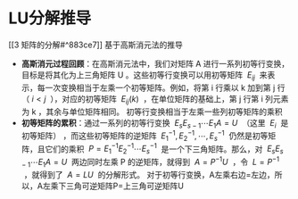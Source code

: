 # LU分解推导

[[3 矩阵的分解#^883ce7]]
基于高斯消元法的推导

- **高斯消元过程回顾**：在高斯消元法中，我们对矩阵 A 进行一系列初等行变换，目标是将其化为上三角矩阵 U 。这些初等行变换可以用初等矩阵  $E_{ij}$  来表示，每一次变换相当于左乘一个初等矩阵。例如，将第 i 行乘以 k 加到第 j 行（ $i < j$  ），对应的初等矩阵  $E_{ij}(k)$  ，在单位矩阵的基础上，第 j 行第 i 列元素为 k ，其余与单位矩阵相同。
	初等行变换相当于左乘一些列初等矩阵的乘积
- **初等矩阵的累积**：通过一系列的初等行变换  $E_{s}E_{s - 1}\cdots E_{1}A = U$  （这里  $E_i$  是初等矩阵） ，而这些初等矩阵的逆矩阵  $E_{1}^{-1},E_{2}^{-1},\cdots,E_{s}^{-1}$  仍然是初等矩阵，且它们的乘积  $P = E_{1}^{-1}E_{2}^{-1}\cdots E_{s}^{-1}$  是一个下三角矩阵。那么，对  $E_{s}E_{s - 1}\cdots E_{1}A = U$  两边同时左乘 P 的逆矩阵，就得到  $A = P^{-1}U$  ，令  $L = P^{-1}$  ，就得到了  $A = LU$  的分解形式。
	对于初等行变换，A左乘右边=左边，所以，A左乘下三角可逆矩阵P=上三角可逆矩阵U

